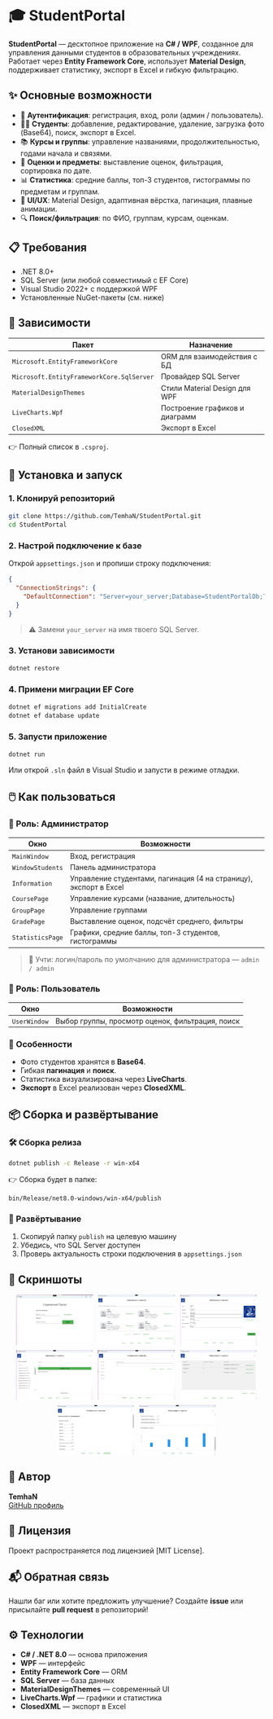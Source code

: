 # 🎓 StudentPortal

**StudentPortal** — десктопное приложение на **C# / WPF**, созданное для управления данными студентов в образовательных учреждениях.  
Работает через **Entity Framework Core**, использует **Material Design**, поддерживает статистику, экспорт в Excel и гибкую фильтрацию.

## ✨ Основные возможности

- 🔐 **Аутентификация**: регистрация, вход, роли (админ / пользователь).
- 👨‍🎓 **Студенты**: добавление, редактирование, удаление, загрузка фото (Base64), поиск, экспорт в Excel.
- 📚 **Курсы и группы**: управление названиями, продолжительностью, годами начала и связями.
- 📝 **Оценки и предметы**: выставление оценок, фильтрация, сортировка по дате.
- 📊 **Статистика**: средние баллы, топ-3 студентов, гистограммы по предметам и группам.
- 🎨 **UI/UX**: Material Design, адаптивная вёрстка, пагинация, плавные анимации.
- 🔍 **Поиск/фильтрация**: по ФИО, группам, курсам, оценкам.

## 📋 Требования

- .NET 8.0+
- SQL Server (или любой совместимый с EF Core)
- Visual Studio 2022+ с поддержкой WPF
- Установленные NuGet-пакеты (см. ниже)

## 🧩 Зависимости

| Пакет                         | Назначение                          |
|------------------------------|-------------------------------------|
| `Microsoft.EntityFrameworkCore`         | ORM для взаимодействия с БД       |
| `Microsoft.EntityFrameworkCore.SqlServer` | Провайдер SQL Server              |
| `MaterialDesignThemes`       | Стили Material Design для WPF       |
| `LiveCharts.Wpf`             | Построение графиков и диаграмм      |
| `ClosedXML`                  | Экспорт в Excel                     |

👉 Полный список в `.csproj`.

## 🚀 Установка и запуск

### 1. Клонируй репозиторий
```bash
git clone https://github.com/TemhaN/StudentPortal.git
cd StudentPortal
````

### 2. Настрой подключение к базе

Открой `appsettings.json` и пропиши строку подключения:

```json
{
  "ConnectionStrings": {
    "DefaultConnection": "Server=your_server;Database=StudentPortalDb;Trusted_Connection=True;"
  }
}
```

> ⚠️ Замени `your_server` на имя твоего SQL Server.

### 3. Установи зависимости

```bash
dotnet restore
```

### 4. Примени миграции EF Core

```bash
dotnet ef migrations add InitialCreate
dotnet ef database update
```

### 5. Запусти приложение

```bash
dotnet run
```

Или открой `.sln` файл в Visual Studio и запусти в режиме отладки.

## 🖱️ Как пользоваться

### 👑 Роль: **Администратор**

| Окно             | Возможности                                                       |
| ---------------- | ----------------------------------------------------------------- |
| `MainWindow`     | Вход, регистрация                                                 |
| `WindowStudents` | Панель администратора                                             |
| `Information`    | Управление студентами, пагинация (4 на страницу), экспорт в Excel |
| `CoursePage`     | Управление курсами (название, длительность)                       |
| `GroupPage`      | Управление группами                                               |
| `GradePage`      | Выставление оценок, подсчёт среднего, фильтры                     |
| `StatisticsPage` | Графики, средние баллы, топ-3 студентов, гистограммы              |

> 👤 Учти: логин/пароль по умолчанию для администратора — `admin / admin`

### 🙋 Роль: **Пользователь**

| Окно         | Возможности                                      |
| ------------ | ------------------------------------------------ |
| `UserWindow` | Выбор группы, просмотр оценок, фильтрация, поиск |

### 🧠 Особенности

* Фото студентов хранятся в **Base64**.
* Гибкая **пагинация** и **поиск**.
* Статистика визуализирована через **LiveCharts**.
* **Экспорт** в Excel реализован через **ClosedXML**.

## 📦 Сборка и развёртывание

### 🛠️ Сборка релиза

```bash
dotnet publish -c Release -r win-x64
```

👉 Сборка будет в папке:

```
bin/Release/net8.0-windows/win-x64/publish
```

### 🚀 Развёртывание

1. Скопируй папку `publish` на целевую машину
2. Убедись, что SQL Server доступен
3. Проверь актуальность строки подключения в `appsettings.json`

## 📸 Скриншоты

<div style="display: flex; flex-wrap: wrap; gap: 10px; justify-content: center;">
  <img src="https://github.com/TemhaN/StudentPortal/blob/master/StudentPortal/Screenshots/1.png?raw=true" alt="StudentPortal" width="30%">
  <img src="https://github.com/TemhaN/StudentPortal/blob/master/StudentPortal/Screenshots/2.png?raw=true" alt="StudentPortal" width="30%">
  <img src="https://github.com/TemhaN/StudentPortal/blob/master/StudentPortal/Screenshots/3.png?raw=true" alt="StudentPortal" width="30%">
  <img src="https://github.com/TemhaN/StudentPortal/blob/master/StudentPortal/Screenshots/4.png?raw=true" alt="StudentPortal" width="30%">
  <img src="https://github.com/TemhaN/StudentPortal/blob/master/StudentPortal/Screenshots/5.png?raw=true" alt="StudentPortal" width="30%">
  <img src="https://github.com/TemhaN/StudentPortal/blob/master/StudentPortal/Screenshots/6.png?raw=true" alt="StudentPortal" width="30%">
  <img src="https://github.com/TemhaN/StudentPortal/blob/master/StudentPortal/Screenshots/7.png?raw=true" alt="StudentPortal" width="30%">
  <img src="https://github.com/TemhaN/StudentPortal/blob/master/StudentPortal/Screenshots/8.png?raw=true" alt="StudentPortal" width="30%">
</div>    

## 🧠 Автор

**TemhaN**  
[GitHub профиль](https://github.com/TemhaN)

## 🧾 Лицензия

Проект распространяется под лицензией [MIT License].

## 📬 Обратная связь

Нашли баг или хотите предложить улучшение?
Создайте **issue** или присылайте **pull request** в репозиторий!

## ⚙️ Технологии

* **C# / .NET 8.0** — основа приложения
* **WPF** — интерфейс
* **Entity Framework Core** — ORM
* **SQL Server** — база данных
* **MaterialDesignThemes** — современный UI
* **LiveCharts.Wpf** — графики и статистика
* **ClosedXML** — экспорт в Excel
